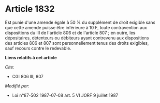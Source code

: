 # Article 1832

Est punie d'une amende égale à 50 % du supplément de droit exigible sans que cette amende puisse être inférieure à 10 F,
toute contravention aux dispositions du III de l'article 806 et de l'article 807 ; en outre, les dépositaires, détenteurs ou
débiteurs ayant contrevenu aux dispositions des articles 806 et 807 sont personnellement tenus des droits exigibles, sauf
recours contre le redevable.

**Liens relatifs à cet article**

_Cite_:

  - CGI 806 III, 807

_Modifié par_:

  - Loi n°87-502 1987-07-08 art. 5 VI JORF 9 juillet 1987
